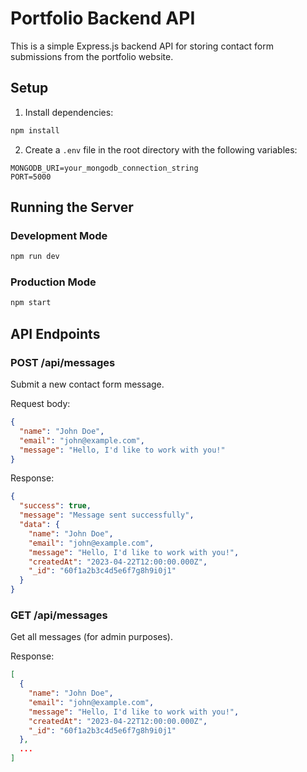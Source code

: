 # Portfolio Backend API

This is a simple Express.js backend API for storing contact form submissions from the portfolio website.

## Setup

1. Install dependencies:
```bash
npm install
```

2. Create a `.env` file in the root directory with the following variables:
```
MONGODB_URI=your_mongodb_connection_string
PORT=5000
```

## Running the Server

### Development Mode
```bash
npm run dev
```

### Production Mode
```bash
npm start
```

## API Endpoints

### POST /api/messages
Submit a new contact form message.

Request body:
```json
{
  "name": "John Doe",
  "email": "john@example.com",
  "message": "Hello, I'd like to work with you!"
}
```

Response:
```json
{
  "success": true,
  "message": "Message sent successfully",
  "data": {
    "name": "John Doe",
    "email": "john@example.com",
    "message": "Hello, I'd like to work with you!",
    "createdAt": "2023-04-22T12:00:00.000Z",
    "_id": "60f1a2b3c4d5e6f7g8h9i0j1"
  }
}
```

### GET /api/messages
Get all messages (for admin purposes).

Response:
```json
[
  {
    "name": "John Doe",
    "email": "john@example.com",
    "message": "Hello, I'd like to work with you!",
    "createdAt": "2023-04-22T12:00:00.000Z",
    "_id": "60f1a2b3c4d5e6f7g8h9i0j1"
  },
  ...
]
``` 